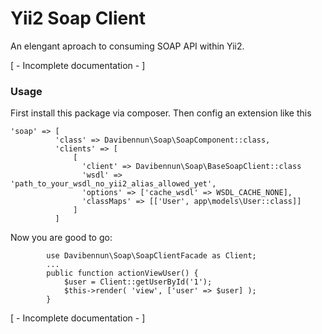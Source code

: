 # Yii2 Soap Client

An elengant aproach to consuming SOAP API within Yii2.

[ - Incomplete documentation - ]

### Usage
First install this package via composer. Then config an extension like this
```
'soap' => [
          'class' => Davibennun\Soap\SoapComponent::class,
          'clients' => [
              [
                'client' => Davibennun\Soap\BaseSoapClient::class
                'wsdl' => 'path_to_your_wsdl_no_yii2_alias_allowed_yet',
                'options' => ['cache_wsdl' => WSDL_CACHE_NONE],
                'classMaps' => [['User', app\models\User::class]]
              ]
          ]
```

Now you are good to go:
```
        use Davibennun\Soap\SoapClientFacade as Client;
        ...
        public function actionViewUser() {
            $user = Client::getUserById('1');
            $this->render( 'view', ['user' => $user] );
        }
```

[ - Incomplete documentation - ]